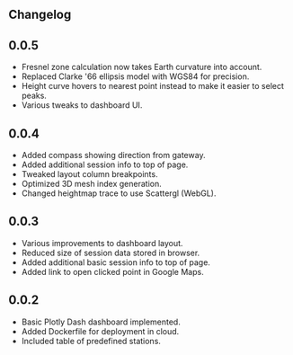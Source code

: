Changelog
---------

## 0.0.5

* Fresnel zone calculation now takes Earth curvature into account.
* Replaced Clarke '66 ellipsis model with WGS84 for precision.
* Height curve hovers to nearest point instead to make it easier to select peaks.
* Various tweaks to dashboard UI.

## 0.0.4

* Added compass showing direction from gateway.
* Added additional session info to top of page.
* Tweaked layout column breakpoints.
* Optimized 3D mesh index generation.
* Changed heightmap trace to use Scattergl (WebGL).

## 0.0.3

* Various improvements to dashboard layout.
* Reduced size of session data stored in browser.
* Added additional basic session info to top of page.
* Added link to open clicked point in Google Maps.

## 0.0.2

* Basic Plotly Dash dashboard implemented.
* Added Dockerfile for deployment in cloud.
* Included table of predefined stations.
